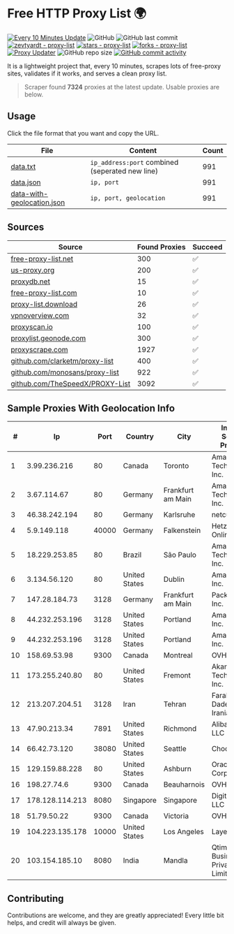 
# Free HTTP Proxy List 🌍

[![Every 10 Minutes Update](https://github.com/mertguvencli/http-proxy-list/actions/workflows/main.yml/badge.svg?branch=main)](https://github.com/mertguvencli/http-proxy-list/actions/workflows/main.yml)
![GitHub](https://img.shields.io/github/license/mertguvencli/http-proxy-list)
![GitHub last commit](https://img.shields.io/github/last-commit/mertguvencli/http-proxy-list)
[![zevtyardt - proxy-list](https://img.shields.io/static/v1?label=zevtyardt&message=proxy-list&color=blue&logo=github)](https://github.com/zevtyardt/proxy-list "Go to GitHub repo")
[![stars - proxy-list](https://img.shields.io/github/stars/zevtyardt/proxy-list?style=social)](https://github.com/zevtyardt/proxy-list)
[![forks - proxy-list](https://img.shields.io/github/forks/zevtyardt/proxy-list?style=social)](https://github.com/zevtyardt/proxy-list)
[![Proxy Updater](https://github.com/zevtyardt/proxy-list/workflows/Proxy%20Updater/badge.svg)](https://github.com/zevtyardt/proxy-list/actions?query=workflow:"Proxy+Updater")
![GitHub repo size](https://img.shields.io/github/repo-size/zevtyardt/proxy-list)
[![GitHub commit activity](https://img.shields.io/github/commit-activity/m/zevtyardt/proxy-list?logo=commits)](https://github.com/zevtyardt/proxy-list/commits/main)

It is a lightweight project that, every 10 minutes, scrapes lots of free-proxy sites, validates if it works, and serves a clean proxy list.

> Scraper found **7324** proxies at the latest update. Usable proxies are below.

## Usage

Click the file format that you want and copy the URL.

|File|Content|Count|
|----|-------|-----|
|[data.txt](https://raw.githubusercontent.com/mertguvencli/http-proxy-list/main/proxy-list/data.txt)|`ip_address:port` combined (seperated new line)|991|
|[data.json](https://raw.githubusercontent.com/mertguvencli/http-proxy-list/main/proxy-list/data.json)|`ip, port`|991|
|[data-with-geolocation.json](https://raw.githubusercontent.com/mertguvencli/http-proxy-list/main/proxy-list/data-with-geolocation.json)|`ip, port, geolocation`|991|

## Sources

|Source|Found Proxies|Succeed|
|------|-------------|-------|
|[free-proxy-list.net](https://free-proxy-list.net)|300|✅|
|[us-proxy.org](https://www.us-proxy.org)|200|✅|
|[proxydb.net](http://proxydb.net)|15|✅|
|[free-proxy-list.com](https://free-proxy-list.com/?page=&port=&type%5B%5D=http&type%5B%5D=https&up_time=0&search=Search)|10|✅|
|[proxy-list.download](https://www.proxy-list.download/HTTP)|26|✅|
|[vpnoverview.com](https://vpnoverview.com/privacy/anonymous-browsing/free-proxy-servers)|32|✅|
|[proxyscan.io](https://www.proxyscan.io)|100|✅|
|[proxylist.geonode.com](https://proxylist.geonode.com/api/proxy-list?limit=300&page=1&sort_by=lastChecked&sort_type=desc&protocols=http,https)|300|✅|
|[proxyscrape.com](https://api.proxyscrape.com/v2/?request=displayproxies&protocol=http&timeout=10000&country=all&ssl=all&anonymity=all)|1927|✅|
|[github.com/clarketm/proxy-list](https://raw.githubusercontent.com/clarketm/proxy-list/master/proxy-list-raw.txt)|400|✅|
|[github.com/monosans/proxy-list](https://raw.githubusercontent.com/monosans/proxy-list/main/proxies/http.txt)|922|✅|
|[github.com/TheSpeedX/PROXY-List](https://raw.githubusercontent.com/TheSpeedX/PROXY-List/master/http.txt)|3092|✅|


## Sample Proxies With Geolocation Info

|#|Ip|Port|Country|City|Internet Service Provider|
|-|--|----|-------|----|-------------------------|
|1|3.99.236.216|80|Canada|Toronto|Amazon Technologies Inc.|
|2|3.67.114.67|80|Germany|Frankfurt am Main|Amazon Technologies Inc.|
|3|46.38.242.194|80|Germany|Karlsruhe|netcup GmbH|
|4|5.9.149.118|40000|Germany|Falkenstein|Hetzner Online GmbH|
|5|18.229.253.85|80|Brazil|São Paulo|Amazon Technologies Inc.|
|6|3.134.56.120|80|United States|Dublin|Amazon.com, Inc.|
|7|147.28.184.73|3128|Germany|Frankfurt am Main|Packet Host, Inc.|
|8|44.232.253.196|3128|United States|Portland|Amazon.com, Inc.|
|9|44.232.253.196|3128|United States|Portland|Amazon.com, Inc.|
|10|158.69.53.98|9300|Canada|Montreal|OVH SAS|
|11|173.255.240.80|80|United States|Fremont|Akamai Technologies, Inc.|
|12|213.207.204.51|3128|Iran|Tehran|Farabord Dadeh Haye Iranian Co.|
|13|47.90.213.34|7891|United States|Richmond|Alibaba.com LLC|
|14|66.42.73.120|38080|United States|Seattle|Choopa|
|15|129.159.88.228|80|United States|Ashburn|Oracle Corporation|
|16|198.27.74.6|9300|Canada|Beauharnois|OVH SAS|
|17|178.128.114.213|8080|Singapore|Singapore|DigitalOcean, LLC|
|18|51.79.50.22|9300|Canada|Victoria|OVH SAS|
|19|104.223.135.178|10000|United States|Los Angeles|LayerHost|
|20|103.154.185.10|8080|India|Mandla|Qtime Businesses Private Limited|



## Contributing

Contributions are welcome, and they are greatly appreciated! Every
little bit helps, and credit will always be given.

